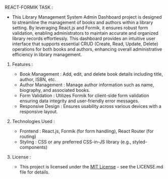 REACT-FORMIK TASK :
    
   -   This Library Management System Admin Dashboard project is designed to streamline the management of books and authors within a library setting. By leveraging React.js and Formik, it ensures robust form validation, enabling administrators to maintain accurate and organized library records effortlessly. This dashboard provides an intuitive user interface that supports essential CRUD (Create, Read, Update, Delete) operations for both books and authors, enhancing overall administrative efficiency in library management.


1. Features :

   -   Book Management : Add, edit, and delete book details including title, author, ISBN, etc.
   -   Author Management : Manage author information such as name, biography, and associated books.
   -   Form Validation : Utilizes Formik for client-side form validation ensuring data integrity and user-friendly error messages.
   -   Responsive Design : Ensures usability across various devices with a responsive layout.


2. Technologies Used :

   -   Frontend : React.js, Formik (for form handling), React Router (for routing)
   -   Styling : CSS or any preferred CSS-in-JS library (e.g., styled-components)


3. License :
 
   -   This project is licensed under the [MIT License](link-to-license-file) - see the LICENSE.md file for details.




